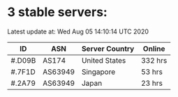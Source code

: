 # 3 stable servers:

Latest update at: Wed Aug 05 14:10:14 UTC 2020

| ID | ASN | Server Country | Online |
| -- | --- | -------------- | ------ |
| #.D09B | AS174 | United States | 332 hrs |
| #.7F1D | AS63949 | Singapore | 53 hrs |
| #.2A79 | AS63949 | Japan | 23 hrs |

